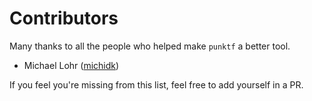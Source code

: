 # Contributors

Many thanks to all the people who helped make `punktf` a better tool.

- Michael Lohr ([michidk](https://github.com/michidk))

If you feel you're missing from this list, feel free to add yourself in a PR.
